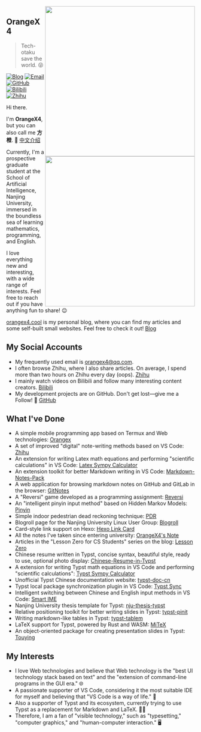 ﻿<a href="#">
<img align="right" src='https://github-readme-stats.vercel.app/api?username=OrangeX4&show_icons=true' width="400px" />
</a>

## OrangeX4

> Tech-otaku save the world. 😝

[![Blog](https://img.shields.io/badge/-https://orangex4.cool-0e83cd?style=flat-square&logo=Blogger&logoColor=fff)](https://orangex4.cool)
[![Email](https://img.shields.io/badge/-orangex4@qq.com-911318?style=flat-square&logo=Mail.RU&logoColor=white&labelColor=c14438)](mailto:318483724_at_qq.com)
[![GitHub](https://img.shields.io/badge/dynamic/json?logo=github&label=GitHub+Followers&labelColor=282c34&style=flat-square&color=181717&query=%24.data.totalSubs&url=https%3A%2F%2Fapi.spencerwoo.com%2Fsubstats%2F%3Fsource%3Dgithub%26queryKey%3DOrangeX4&longCache=true)](https://github.com/OrangeX4)
[![Bilibili](https://img.shields.io/badge/dynamic/json?logo=data%3Aimage%2Fpng%3Bbase64%2CiVBORw0KGgoAAAANSUhEUgAAAGAAAABgCAYAAADimHc4AAAD7ElEQVR4nO2dW9WrMBCFK6ESkFAJSKiESqgEHCABCZWAhEpAAhL2ecik5dDc%2FpXLBDLfWnlqy0xmJ5BMQnq5CIIgCIIgCIIgCIIgCEIBAHQAemYfrgCunD6wAKAHsEKxALgx+bCQD8%2FS9tmgVqeDr1lLigDgZvDhXso+K9TyTBQRwRJ8AHjntl0Flh5QRAQK%2FmKxPeayWx2OXpBNBKiHvi34b7T2MC4pAvW6twR%2FRwkRKPizBN8CgEcuESj4Lwm+BwBjahEk+H8EwJRKhOaCDzW8e1JLfkUUH1NgmR3XmHffHR1l+72BSs8d7w8U+JDAnZERQMcV+CtUi7dNqFqibB4J7vtrq7xKCuAasbTMXCL4T+5aVk6+2xHUrWdhruAR6HIJcOeu2UHI8zyAe2ytWfEdWz9PVvQ8YAmIQ5dDAB9LFsMVAv8oMO2zAGrC5WNIarRiAuKR9jYEd9pY08aa6uUzIHGRdkgKd8pY0yc1WjEBAqypDYoAG0QAZkQAZkQAZkQAZk4vANQenjsSzS3I%2FwcSbXU5jQBUkRtdf4Rar90v8kSv3+I3ffCCSpk8I%2Fw+lgDkdI%2Fv2rEp2CaiWm1AsDQLlDAD+dlFXLMeAaCSeLZdaSFE5VUQNot38cKuEeBgAsSuG0flVZBmEanbXfNQAsS0fgBYIn2fIu3%2FBBMHEyBmDXlFfA8IzeHb+Ems4WAChKykrVA9ZfsQTL57jXzRg4A5wC%2FA8N4ADiZAZwm2XjW75Qh2KOTfA0p4kygPw28OJcCVgn3nDnYo2EwEYRgGH0qAMyICMCMCMCMCMCMCMCMCMCMCfP3qwHDOQ4AAUekTk8FaBRihJnZdYbvtCGC7LvmkM63GjVDINPFrQgCq5ETXfmMzI90FXzPvfqt7x4rEu%2FZaEcCUxFvgz2zO+BUn6UkoaEEAsptiMSX5e8FoRYCN7cVgb4Vq7U%2FH50Pq4JNP7Qiw8UFnJwcK+tXy+Wj6PLEvPgHSHv5UgwA1IQIwwyFAyLJin9RoxYgAzAQIkPwNmf26busC+OIx5TDqo5nDT+F%2FSS%2F9CYzwb+No49zNy2evkYv0LywGGAXUvp6eSneycqOic0w20k7CNgKE7jJunSGLACTCxF27ylmQc98T5MQUH49swd+I0HPXslLKnT0N+wnkrTKi9JZL%2FL9i1SorMmdeQ4TQQ7OFMxIMzGD45w8nUL1im7efENZLJpgPSw0pfz0cdt4U3230Td%2FTvx2R6d2FrHhEWLkq5PELOMsRPHCPnAZGv1xJteL7jbJiaW3sB2nDvPC%2FosSYvjRQz4cJ6n7KO3rYQL7M+L6nVtfDVRAEQRAEQRAEQRAEIZ5%2FSAXmdfXaoQsAAAAASUVORK5CYII%3D&label=Bilibili+Fans&labelColor=FE7398&color=FE93a8&query=%24.data.totalSubs&url=https%3A%2F%2Fapi.spencerwoo.com%2Fsubstats%2F%3Fsource%3Dbilibili%26queryKey%3D15329464&longCache=true&style=flat-square)](https://space.bilibili.com/15329464)
[![Zhihu](https://img.shields.io/badge/dynamic/json?label=%E7%9F%A5%E4%B9%8E%E5%85%B3%E6%B3%A8&labelColor=0084ff&color=0099ff&query=%24.data.totalSubs&url=https%3A%2F%2Fapi.spencerwoo.com%2Fsubstats%2F%3Fsource%3Dzhihu%26queryKey%3Dxia-chong-yu-bing-34-67&longCache=true&style=flat-square)](https://www.zhihu.com/people/xia-chong-yu-bing-34-67)

<a href="#">
<img align="right" src='https://github-readme-stats.vercel.app/api/top-langs/?username=OrangeX4&layout=compact&hide=html,java,terra,jupyter+notebook' width="400px" />
</a>

Hi there.

I'm **OrangeX4**, but you can also call me **方橙**. 🍊 [中文介绍](https://github.com/OrangeX4/OrangeX4/blob/main/README-CN.md)

Currently, I'm a prospective graduate student at the School of Artificial Intelligence, Nanjing University, immersed in the boundless sea of ​​learning mathematics, programming, and English.

I love everything new and interesting, with a wide range of interests. Feel free to reach out if you have anything fun to share! 😉

[orangex4.cool](https://orangex4.cool) is my personal blog, where you can find my articles and some self-built small websites. Feel free to check it out! [Blog](https://orangex4.cool)

## My Social Accounts

- My frequently used email is [orangex4@qq.com](mailto:orangex4@qq.com).
- I often browse Zhihu, where I also share articles. On average, I spend more than two hours on Zhihu every day (oops). [Zhihu](https://www.zhihu.com/people/xia-chong-yu-bing-34-67)
- I mainly watch videos on Bilibili and follow many interesting content creators. [Bilibili](https://space.bilibili.com/15329464)
- My development projects are on GitHub. Don't get lost—give me a Follow! 👀 [GitHub](https://github.com/OrangeX4)

## What I've Done

- A simple mobile programming app based on Termux and Web technologies: [Orangex](https://github.com/OrangeX4/Orangex-Mobile)
- A set of improved "digital" note-writing methods based on VS Code: [Zhihu](https://zhuanlan.zhihu.com/p/366596949)
- An extension for writing Latex math equations and performing "scientific calculations" in VS Code: [Latex Sympy Calculator](https://github.com/OrangeX4/Latex-Sympy-Calculator)
- An extension toolkit for better Markdown writing in VS Code: [Markdown-Notes-Pack](https://marketplace.visualstudio.com/items?itemName=OrangeX4.markdown-notes-pack)
- A web application for browsing markdown notes on GitHub and GitLab in the browser: [GitNotes](https://github.com/OrangeX4/GitNotes)
- A "Reversi" game developed as a programming assignment: [Reversi](https://github.com/OrangeX4/Reversi)
- An "intelligent pinyin input method" based on Hidden Markov Models: [Pinyin](https://github.com/OrangeX4/simple-pinyin)
- Simple indoor pedestrian dead reckoning technique: [PDR](https://github.com/nju-aml2022/Pedestrian-Dead-Reckoning-PDR)
- Blogroll page for the Nanjing University Linux User Group: [Blogroll](https://blogroll.njulug.org/)
- Card-style link support on Hexo: [Hexo Link Card](https://github.com/OrangeX4/hexo-link-card)
- All the notes I've taken since entering university: [OrangeX4's Note](https://notes.orangex4.cool/?git=gitlab)
- Articles in the "Lesson Zero for CS Students" series on the blog: [Lesson Zero](https://orangex4.cool/post/lesson-zero-for-cs-students/)
- Chinese resume written in Typst, concise syntax, beautiful style, ready to use, optional photo display: [Chinese-Resume-in-Typst](https://github.com/OrangeX4/Chinese-Resume-in-Typst)
- A extension for writing Typst math equations in VS Code and performing "scientific calculations": [Typst Sympy Calculator](https://github.com/OrangeX4/vscode-typst-sympy-calculator)
- Unofficial Typst Chinese documentation website: [typst-doc-cn](https://typst-doc-cn.github.io/docs/)
- Typst local package synchronization plugin in VS Code: [Typst Sync](https://github.com/OrangeX4/vscode-typst-sync)
- Intelligent switching between Chinese and English input methods in VS Code: [Smart IME](https://github.com/OrangeX4/vscode-smart-ime)
- Nanjing University thesis template for Typst: [nju-thesis-typst](https://github.com/nju-lug/nju-thesis-typst)
- Relative positioning toolkit for better writing slides in Typst: [typst-pinit](https://github.com/OrangeX4/typst-pinit)
- Writing markdown-like tables in Typst: [typst-tablem](https://github.com/OrangeX4/typst-tablem)
- LaTeX support for Typst, powered by Rust and WASM: [MiTeX](https://github.com/OrangeX4/mitex)
- An object-oriented package for creating presentation slides in Typst: [Touying](https://github.com/touying-typ/touying)

## My Interests

- I love Web technologies and believe that Web technology is the "best UI technology stack based on text" and the "extension of command-line programs in the GUI era." 🌐
- A passionate supporter of VS Code, considering it the most suitable IDE for myself and believing that "VS Code is a way of life." 📝
- Also a supporter of Typst and its ecosystem, currently trying to use Typst as a replacement for Markdown and LaTeX. ✍🏻
- Therefore, I am a fan of "visible technology," such as "typesetting," "computer graphics," and "human-computer interaction." 🖥️
